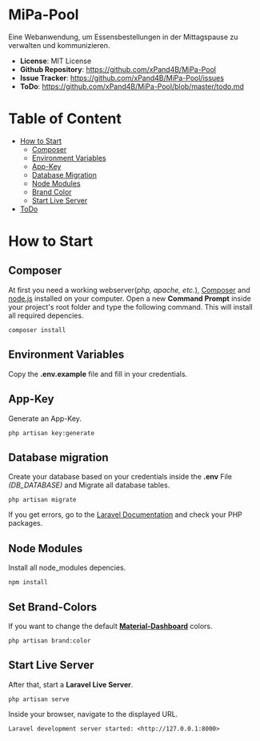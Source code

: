 # MiPa-Pool
Eine Webanwendung, um Essensbestellungen in der Mittagspause zu verwalten und kommunizieren.

- **License**: MIT License
- **Github Repository**: <https://github.com/xPand4B/MiPa-Pool>
- **Issue Tracker**: <https://github.com/xPand4B/MiPa-Pool/issues>
- **ToDo**: <https://github.com/xPand4B/MiPa-Pool/blob/master/todo.md>

# Table of Content
* [How to Start](#how-to-start)
    * [Composer](#composer)
    * [Environment Variables](#environment-variables)
    * [App-Key](#app-key)
    * [Database Migration](#database-migration)
    * [Node Modules](#node-modules)
    * [Brand Color](#brand-color)
    * [Start Live Server](#start-live-server)
* [ToDo](https://github.com/xPand4B/MiPa-Pool/blob/master/todo.md)
    

# How to Start

## Composer
At first you need a working webserver(_php, apache, etc._), [Composer](https://getcomposer.org) and [node.js](https://nodejs.org/en/) installed on your computer.
Open a new **Command Prompt** inside your project's root folder and type the following command. This will install all required depencies.
```
composer install
```

## Environment Variables
Copy the **.env.example** file and fill in your credentials.

## App-Key
Generate an App-Key.
```
php artisan key:generate
```

## Database migration
Create your database based on your credentials inside the **.env** File _(DB_DATABASE)_ and Migrate all database tables.
```
php artisan migrate
```

If you get errors, go to the [Laravel Documentation](https://laravel.com/docs/5.7) and check your PHP packages.

## Node Modules
Install all node_modules depencies.
```
npm install
```

## Set Brand-Colors
If you want to change the default **[Material-Dashboard](https://demos.creative-tim.com/material-dashboard/docs/2.0/getting-started/introduction.html)** colors.
```
php artisan brand:color
```

## Start Live Server
After that, start a **Laravel Live Server**.
```
php artisan serve
```

Inside your browser, navigate to the displayed URL.
```
Laravel development server started: <http://127.0.0.1:8000>
```